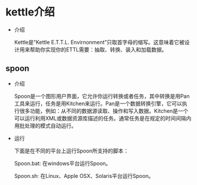 # kettle介绍

- 介绍

    Kettle是”Kettle E.T.T.L. Envirnonment”只取首字母的缩写。这意味着它被设计用来帮助你实现你的ETTL需要：抽取、转换、装入和加载数据。

## spoon

- 介绍

    Spoon是一个图形用户界面，它允许你运行转换或者任务，其中转换是用Pan工具来运行，任务是用Kitchen来运行。Pan是一个数据转换引擎，它可以执行很多功能，例如：从不同的数据源读取、操作和写入数据。Kitchen是一个可以运行利用XML或数据资源库描述的任务。通常任务是在规定的时间间隔内用批处理的模式自动运行。

- 运行

    下面是在不同的平台上运行Spoon所支持的脚本：
    
    Spoon.bat:	  在windows平台运行Spoon。
    
    Spoon.sh:   在Linux、Apple OSX、Solaris平台运行Spoon。


